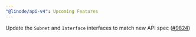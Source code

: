 ```yaml
---
"@linode/api-v4": Upcoming Features
---
```


Update the `Subnet` and `Interface` interfaces to match new API spec ([#9824](https://github.com/linode/manager/pull/9824))

